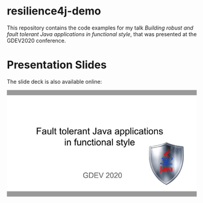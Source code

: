 # resilience4j-demo

This repository contains the code examples for my talk _Building robust and fault tolerant Java applications in functional style_, that was presented at the GDEV2020 conference.

# Presentation Slides

The slide deck is also available online:

<a href='http://bit.ly/resilience4j'>
<img src="docs/slides.jpg"
     alt="Slides"
     style="float: left; margin-right: 10px;" />
</a>
